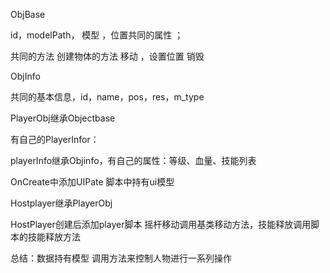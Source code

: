 ObjBase

id，modelPath， 模型  ，位置共同的属性 ；

共同的方法  创建物体的方法  移动  ，设置位置  销毁

ObjInfo

共同的基本信息，id，name，pos，res，m_type

PlayerObj继承Objectbase

有自己的PlayerInfor：

playerInfo继承Objinfo，有自己的属性：等级、血量、技能列表

OnCreate中添加UIPate   脚本中持有ui模型

Hostplayer继承PlayerObj

HostPlayer创建后添加player脚本 摇杆移动调用基类移动方法，技能释放调用脚本的技能释放方法

总结：数据持有模型  调用方法来控制人物进行一系列操作